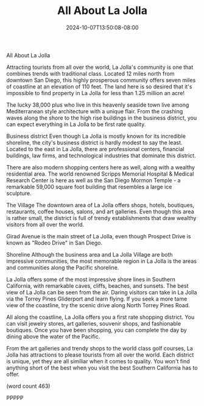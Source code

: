 ﻿---
title: "All About La Jolla"
date: 2024-10-07T13:50:08-08:00
description: "La Jolla California Tips for Web Success"
featured_image: "/images/La Jolla California.jpg"
tags: ["La Jolla California"]
---

All About La Jolla

Attracting tourists from all over the world, La
Jolla's community is one that combines trends with
traditional class.  Located 12 miles north from
downtown San Diego, this highly prosperous 
community offers seven miles of coastline at an 
elevation of 110 feet.  The land here is so desired
that it's impossible to find property in La Jolla
for less than 1.25 million an acre!

The lucky 38,000 plus who live in this heavenly 
seaside town live among Mediterranean style
architecture with a unique flair.  From the 
crashing waves along the shore to the high rise
buildings in the business district, you can expect
everything in La Jolla to be first rate quality.

Business district
Even though La Jolla is mostly known for its
incredible shoreline, the city's business district
is hardly modest to say the least.  Located to
the east in La Jolla, there are professional centers,
financial buildings, law firms, and technological
industries that dominate this district.

There are also modern shopping centers here as well,
along with a wealthy residential area.  The 
world renowned Scripps Memorial Hospital & Medical
Research Center is here as well as the San Diego
Mormon Temple - a remarkable 59,000 square foot
building that resembles a large ice sculpture.

The Village
The downtown area of La Jolla offers shops, hotels,
boutiques, restaurants, coffee houses, salons,
and art galleries.  Even though this area is
rather small, the district is full of trendy
establishments that draw wealthy visitors from all
over the world.  

Girad Avenue is the main street of La Jolla, even
though Prospect Drive is known as "Rodeo Drive" in
San Diego.  

Shoreline
Although the business area and La Jolla Village are
both impressive communities, the most memorable
region in La Jolla is the areas and communities 
along the Pacific shoreline.  

La Jolla offers some of the most impressive shore
lines in Southern California, with remarkable
caves, cliffs, beaches, and sunsets.  The best
view of La Jolla can be seen from the air.  Daring
visitors can take in La Jolla via the Torrey Pines
Gliderport and learn flying.  If you seek a more
tame view of the coastline, try the scenic drive
along North Torrey Pines Road.

All along the coastline, La Jolla offers you a
first rate shopping district.  You can visit 
jewelry stores, art galleries, souvenir shops,
and fashionable boutiques.  Once you have been 
shopping, you can complete the day by dining above
the water of the Pacific.

From the art galleries and trendy shops to the 
world class golf courses, La Jolla has attractions
to please tourists from all over the world.  Each
district is unique, yet they are all similiar when
it comes to quality.  You won't find anything short
of the best when you visit the best Southern 
California has to offer.

(word count 463)

PPPPP
